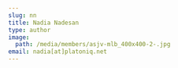 ```yaml
---
slug: nn
title: Nadia Nadesan
type: author
image:
  path: /media/members/asjv-mlb_400x400-2-.jpg
email: nadia[at]platoniq.net
---
```

